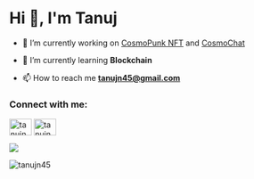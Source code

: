 <h1>Hi 👋, I'm Tanuj</h1>

- 🔭 I’m currently working on [CosmoPunk NFT](https://github.com/tanujn45/cosmoNFT) and [CosmoChat](https://github.com/tanujn45/CosmoChat)

- 🌱 I’m currently learning **Blockchain**

- 📫 How to reach me **tanujn45@gmail.com**

<h3 align="left">Connect with me:</h3>
<p align="left">
<a href="https://twitter.com/tanujn45" target="blank"><img align="center" src="https://raw.githubusercontent.com/rahuldkjain/github-profile-readme-generator/master/src/images/icons/Social/twitter.svg" alt="tanujn45" height="30" width="40" /></a>
<a href="https://linkedin.com/in/tanujn45" target="blank"><img align="center" src="https://raw.githubusercontent.com/rahuldkjain/github-profile-readme-generator/master/src/images/icons/Social/linked-in-alt.svg" alt="tanujn45" height="30" width="40" /></a>
</p>

<img src="https://wakatime.com/share/@018e9abd-1aa4-4aa6-9db7-5ca3b999e810/bbdaf69e-643a-48bc-90ab-131ac0612c28.svg"/>
<p><img align="center" src="https://github-readme-stats.vercel.app/api/top-langs?username=tanujn45&show_icons=true&locale=en&layout=compact" alt="tanujn45" /></p>
